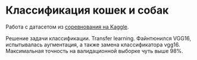# Классификация кошек и собак

Работа с датасетом из [соревнования на Kaggle](https://www.kaggle.com/c/dogs-vs-cats/leaderboard).

Решение задачи классификации. Transfer learning. Файнтюнился VGG16, испытывалась аугментация, а также замена классификатора vgg16. Максимальная точность на валидационной выборке чуть выше 98%.
